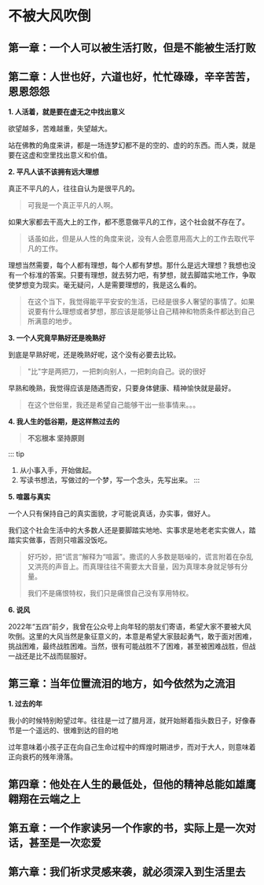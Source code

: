 # 不被大风吹倒

## 第一章：一个人可以被生活打败，但是不能被生活打败


## 第二章：人世也好，六道也好，忙忙碌碌，辛辛苦苦，恩恩怨怨

<!-- &emsp;&emsp; 缩进 -->
**1. 人活着，就是要在虚无之中找出意义**

欲望越多，苦难越重，失望越大。

站在佛教的角度来讲，都是一场连梦幻都不是的空的、虚的的东西。而人类，就是要在这虚和空里找出意义和价值。

**2. 平凡人该不该拥有远大理想**

真正不平凡的人，往往自认为是很平凡的。
> 可我是一个真正平凡的人啊。

如果大家都去干高大上的工作，都不愿意做平凡的工作，这个社会就不存在了。
> 话虽如此，但是从人性的角度来说，没有人会愿意用高大上的工作去取代平凡的工作。

理想当然需要，每个人都有理想，每个人都有梦想。那什么是远大理想？我想也没有一个标准的答案。只要有理想，就去努力吧，有梦想，就去脚踏实地工作，争取使梦想变为现实。毫无疑问，人是需要理想的，我是这么看的。
> 在这个当下，我觉得能平平安安的生活，已经是很多人奢望的事情了。如果说要有什么理想或者梦想，那应该是能够让自己精神和物质条件都达到自己所满意的地步。

**3. 一个人究竟早熟好还是晚熟好**

到底是早熟好呢，还是晚熟好呢，这个没有必要去比较。
> "比"字是两把刀，一把刺向别人，一把刺向自己。说的很好

早熟和晚熟，我觉得应该是随遇而安，只要身体健康、精神愉快就是最好。
> 在这个世俗里，我还是希望自己能够干出一些事情来。。。

**4. 我人生的低谷期，是这样熬过去的**

> **不忘根本 坚持原则**

::: tip
1. 从小事入手，开始做起。
2. 写读书想法，写做过的一个梦，写一个念头，先写出来。
:::

**5. 喧嚣与真实**

一个人只有保持自己的真实面貌，才可能说真话，办实事，做好人。

我们这个社会生活中的大多数人还是要脚踏实地地、实事求是地老老实实做人，踏踏实实做事，否则只喧嚣没饭吃。

> 好巧妙，把“谎言”解释为“喧嚣”。撒谎的人多数是聒噪的，谎言附着在杂乱又洪亮的声音上。而真理往往不需要太大音量，因为真理本身就足够有分量。
>
> 我们不是痛恨特权，我们只是痛恨自己没有享用特权。

**6. 说风**

2022年“五四”前夕，我曾在公众号上向年轻的朋友们寄语，希望大家不要被大风吹倒。这里的大风当然是象征意义的，本意是希望大家鼓起勇气，敢于面对困难，挑战困难，最终战胜困难。当然，很有可能战胜不了困难，甚至被困难战胜，但战一战还是比不战而屈服好。

## 第三章：当年位置流泪的地方，如今依然为之流泪

**1. 过去的年**

我小的时候特别盼望过年。往往是一过了腊月涯，就开始掰着指头数日子，好像春节是一个遥远的、很难到达的目的地

过年意味着小孩子正在向自己生命过程中的辉煌时期进步，而对于大人，则意味着正向衰朽的残年滑落。


## 第四章：他处在人生的最低处，但他的精神总能如雄鹰翱翔在云端之上

## 第五章：一个作家读另一个作家的书，实际上是一次对话，甚至是一次恋爱

## 第六章：我们祈求灵感来袭，就必须深入到生活里去
